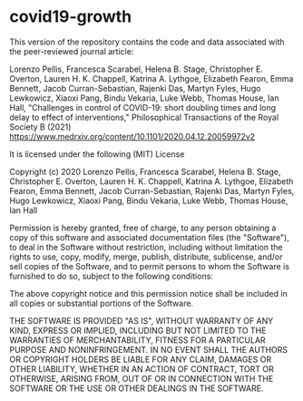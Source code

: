 # covid19-growth

This version of the repository contains the code and data associated with the peer-reviewed journal article:

Lorenzo Pellis, Francesca Scarabel, Helena B. Stage, Christopher E. Overton, Lauren H. K. Chappell, Katrina A. Lythgoe, Elizabeth Fearon, Emma Bennett, Jacob Curran-Sebastian, Rajenki Das, Martyn Fyles, Hugo Lewkowicz, Xiaoxi Pang, Bindu Vekaria, Luke Webb, Thomas House, Ian Hall, "Challenges in control of COVID-19: short doubling times and long delay to effect of interventions," Philosophical Transactions of the Royal Society B (2021) https://www.medrxiv.org/content/10.1101/2020.04.12.20059972v2

It is licensed under the following (MIT) License

Copyright (c) 2020 Lorenzo Pellis, Francesca Scarabel, Helena B. Stage, Christopher E. Overton, Lauren H. K. Chappell, Katrina A. Lythgoe, Elizabeth Fearon, Emma Bennett, Jacob Curran-Sebastian, Rajenki Das, Martyn Fyles, Hugo Lewkowicz, Xiaoxi Pang, Bindu Vekaria, Luke Webb, Thomas House, Ian Hall

Permission is hereby granted, free of charge, to any person obtaining a copy
of this software and associated documentation files (the "Software"), to deal
in the Software without restriction, including without limitation the rights
to use, copy, modify, merge, publish, distribute, sublicense, and/or sell
copies of the Software, and to permit persons to whom the Software is
furnished to do so, subject to the following conditions:

The above copyright notice and this permission notice shall be included in all
copies or substantial portions of the Software.

THE SOFTWARE IS PROVIDED "AS IS", WITHOUT WARRANTY OF ANY KIND, EXPRESS OR
IMPLIED, INCLUDING BUT NOT LIMITED TO THE WARRANTIES OF MERCHANTABILITY,
FITNESS FOR A PARTICULAR PURPOSE AND NONINFRINGEMENT. IN NO EVENT SHALL THE
AUTHORS OR COPYRIGHT HOLDERS BE LIABLE FOR ANY CLAIM, DAMAGES OR OTHER
LIABILITY, WHETHER IN AN ACTION OF CONTRACT, TORT OR OTHERWISE, ARISING FROM,
OUT OF OR IN CONNECTION WITH THE SOFTWARE OR THE USE OR OTHER DEALINGS IN THE
SOFTWARE.

